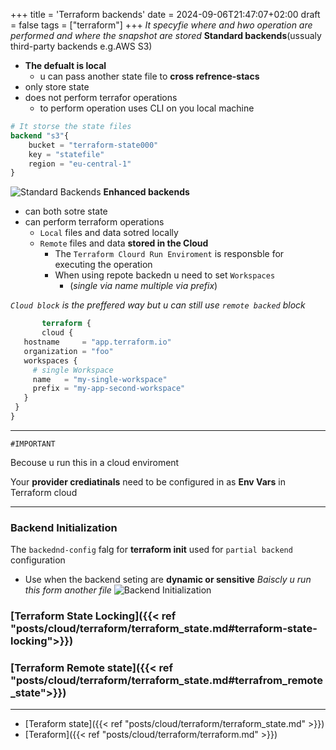 +++
title = 'Terraform backends'
date = 2024-09-06T21:47:07+02:00
draft = false
tags = ["terraform"]
+++
*It specyfie where and hwo operation are performed and where the snapshot are stored*
**Standard backends**(ussualy third-party backends e.g.AWS S3)
- **The defualt is local**
    - u can pass another state file to **cross refrence-stacs**
- only store state
- does not perform terrafor operations
    - to perform operation uses CLI on you local machine 
```terraform
# It storse the state files
backend "s3"{
    bucket = "terraform-state000"
    key = "statefile"
    region = "eu-central-1"
}

```
![Standard Backends](/Notes/standard_backeds_options_visual.png)
**Enhanced backends**
- can both sotre state
- can perform terraform operations
    - `Local` files and data sotred locally 
    - `Remote` files and data **stored in the Cloud**
        - The `Terraform Clourd Run Enviroment` is responsble for executing the operation 
        - When using repote backedn u need to set `Workspaces`
            - (*single via name multiple via prefix*)

 *`Cloud block` is the preffered way but u can still use `remote backed` block*


 ```terraform
        terraform {
        cloud {
    hostname     = "app.terraform.io"
    organization = "foo"
    workspaces {
      # single Workspace
      name   = "my-single-workspace"
      prefix = "my-app-second-workspace"
    }
  }
}
```

---

`#IMPORTANT`

Becouse u run this in a cloud enviroment 

Your **provider crediatinals** need to be configured in as **Env Vars** in Terraform cloud

---

### Backend Initialization 
The `backednd-config` falg for **terraform init** used for `partial backend` configuration 
- Use when the backend seting are  **dynamic or sensitive** 
*Baiscly u run this form another file*
![Backend Initialization](/Notes/backend_initialization_visual.png)



### [Terraform State Locking]({{< ref "posts/cloud/terraform/terraform_state.md#terraform-state-locking">}}) 

### [Terraform Remote state]({{< ref "posts/cloud/terraform/terraform_state.md#terrafrom_remote_state">}}) 





---
- [Teraform state]({{< ref "posts/cloud/terraform/terraform_state.md" >}}) 
- [Teraform]({{< ref "posts/cloud/terraform/terraform.md" >}}) 
